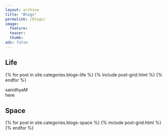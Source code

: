 ```yaml
---
layout: archive
title: "Blogs"
permalink: /blogs/
image:
  feature:
  teaser:
  thumb:
ads: false  
---
```


<div class="tiles">
<h2> Life </h2>
{% for post in site.categories.blogs-life %}
	{% include post-grid.html %}
{% endfor %}
</div><!-- /.tiles -->
<p>sanidhyaM<br>here</p>
<div class="tiles">
<h2> Space </h2>
{% for post in site.categories.blogs-space %}
	{% include post-grid.html %}
{% endfor %}
</div><!-- /.tiles -->